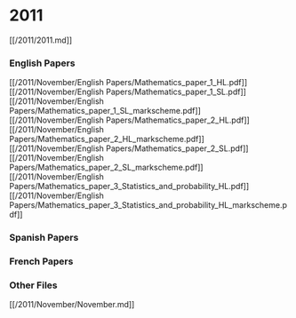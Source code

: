 # 2011

[[/2011/2011.md]]

### English Papers
[[/2011/November/English Papers/Mathematics_paper_1_HL.pdf]]
[[/2011/November/English Papers/Mathematics_paper_1_SL.pdf]]
[[/2011/November/English Papers/Mathematics_paper_1_SL_markscheme.pdf]]
[[/2011/November/English Papers/Mathematics_paper_2_HL.pdf]]
[[/2011/November/English Papers/Mathematics_paper_2_HL_markscheme.pdf]]
[[/2011/November/English Papers/Mathematics_paper_2_SL.pdf]]
[[/2011/November/English Papers/Mathematics_paper_2_SL_markscheme.pdf]]
[[/2011/November/English Papers/Mathematics_paper_3_Statistics_and_probability_HL.pdf]]
[[/2011/November/English Papers/Mathematics_paper_3_Statistics_and_probability_HL_markscheme.pdf]]
### Spanish Papers
### French Papers

### Other Files
[[/2011/November/November.md]]
